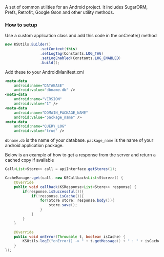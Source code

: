 A set of common utilities for an Android project. It includes SugarORM, Prefs, Retrofit, Google Gson and other utility methods.

### How to setup

Use a custom application class and add this code in the onCreate() method
```java
new KSUtils.Builder()
                .setContext(this)
                .setLogTag(Constants.LOG_TAG)
                .setLogEnabled(Constants.LOG_ENABLED)
                .build();
```

Add these to your AndroidManifest.xml

```xml
<meta-data
    android:name="DATABASE"
    android:value="dbname.db" />
<meta-data
    android:name="VERSION"
    android:value="1" />
<meta-data
    android:name="DOMAIN_PACKAGE_NAME"
    android:value="package_name" />
<meta-data
    android:name="QUERY_LOG"
    android:value="true" />
```

<code>dbname.db</code> is the name of your database. <code>package_name</code> is the name of your android application package.

Below is an example of how to get a response from the server and return a cached copy if available
```java
Call<List<Store>> call = apiInterface.getStores(1);

CacheManager.get(call, new KSCallback<List<Store>>() {
    @Override
    public void callback(KSResponse<List<Store>> response) {
        if(response.isSuccessful()){
            if(!response.isCache()){
                for(Store store: response.body()){
                    store.save();
                }
            }
        }
    }

    @Override
    public void onError(Throwable t, boolean isCache) {
        KSUtils.logE("onError() -> " + t.getMessage() + " : " + isCache);
    }
});
```